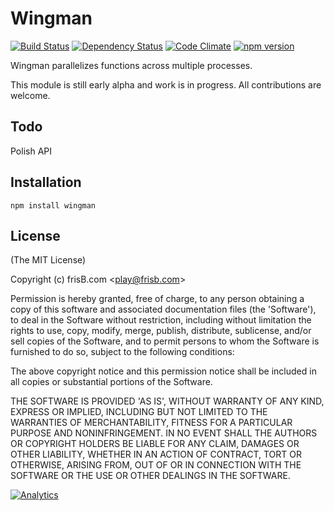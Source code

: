 # Wingman 
[![Build Status](https://travis-ci.org/frisb/wingman.png)](http://travis-ci.org/frisb/wingman)
[![Dependency Status](https://gemnasium.com/frisb/wingman.svg)](https://gemnasium.com/frisb/wingman)
[![Code Climate](https://codeclimate.com/github/frisb/wingman/badges/gpa.svg)](https://codeclimate.com/github/frisb/wingman)
[![npm version](https://badge.fury.io/js/wingman.svg)](http://badge.fury.io/js/wingman)

Wingman parallelizes functions across multiple processes.

This module is still early alpha and work is in progress. All contributions are welcome.

## Todo

Polish API

## Installation
```
npm install wingman
```

## License

(The MIT License)

Copyright (c) frisB.com &lt;play@frisb.com&gt;

Permission is hereby granted, free of charge, to any person obtaining
a copy of this software and associated documentation files (the
'Software'), to deal in the Software without restriction, including
without limitation the rights to use, copy, modify, merge, publish,
distribute, sublicense, and/or sell copies of the Software, and to
permit persons to whom the Software is furnished to do so, subject to
the following conditions:

The above copyright notice and this permission notice shall be
included in all copies or substantial portions of the Software.

THE SOFTWARE IS PROVIDED 'AS IS', WITHOUT WARRANTY OF ANY KIND,
EXPRESS OR IMPLIED, INCLUDING BUT NOT LIMITED TO THE WARRANTIES OF
MERCHANTABILITY, FITNESS FOR A PARTICULAR PURPOSE AND NONINFRINGEMENT.
IN NO EVENT SHALL THE AUTHORS OR COPYRIGHT HOLDERS BE LIABLE FOR ANY
CLAIM, DAMAGES OR OTHER LIABILITY, WHETHER IN AN ACTION OF CONTRACT,
TORT OR OTHERWISE, ARISING FROM, OUT OF OR IN CONNECTION WITH THE
SOFTWARE OR THE USE OR OTHER DEALINGS IN THE SOFTWARE.

[![Analytics](https://ga-beacon.appspot.com/UA-40562957-11/wingman/readme)](https://github.com/igrigorik/ga-beacon)

